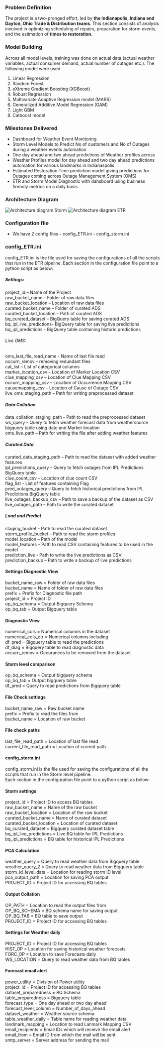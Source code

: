 ### Problem Definition
The project is a two-pronged effort, led by **the Indianapolis, Indiana and Dayton, Ohio Trade & Distribution teams**.  This section consists of analysis involved in optimizing scheduling of repairs, preparation for storm events, and the estimation of **times to restoration.** 

### Model Building
Across all model levels, training was done on actual data (actual weather variables, actual consumer demand, actual number of outages etc.). The following model were used
1.	Linear Regression<br> 
2.	Random Forest<br>
3.	eXtreme Gradient Boosting (XGBoost) <br>
4.	Robust Regression <br>
5.	Multivariate Adaptive Regression model (MARS) <br>
6.	Generalized Additive Model Regression (GAM)<br>
7.  Light GBM
8.  Catboost model

### Milestones Delivered
-	Dashboard for Weather Event Monitoring <br>
-	Storm Level Models to Predict No of customers and No of Outages during a weather events automation <br>
-   One day ahead and two ahead predictions of Weather profiles across  <br>
-   Weather Profiles model for day ahead and two day ahead predictions automation for various landmarks in Indianaspolis <br>
-   Estimated Restoration Time prediction model giving predictions for Outages coming across Outage Management System (OMS) <br>
-   ETR and Storm Model Diagnostic with dahsboard using business firendly metrics on a daily basis

### Architecture Diagram
![Architecture diagram Storm](https://gitlab.com/aes-digital/musigma/outage-restoration/-/raw/master/Project%20Details/Architecture_storm_level.jpg?raw=true)
![Architecture diagram ETR](https://gitlab.com/aes-digital/musigma/outage-restoration/-/raw/master/Project%20Details/Architecture_ETR.jpg?raw=true)
### Configuration file
- We have 2 config files 
        - config_ETR.ini
        - config_storm.ini
### config_ETR.ini       
config_ETR.ini is the file used for saving the configurations of all the scripts that run in the ETR pipeline.
Each section in the configuration file point to a python script as below:
##### Settings:
project_id – Name of the Project<br>
raw_bucket_name – Folder of raw data files<br>
raw_bucket_location – Location of raw data files<br>
curated_bucket_name – Folder of curated ADS<br>
curated_bucket_location – Path of curated ADS<br>
bq_curated_dataset – BigQuery table for saving curated ADS<br>
bq_ipl_live_predictions- BigQuery table for saving live predictions<br>
bq_ipl_predictions - BigQuery table containing historic predictions<br>
###### Live OMS:
oms_last_file_read_name - Name of last file read<br>
occurn_remov – removing redundant files<br>
cat_list – List of categorical columns<br>
marker_location_csv – Location of Marker Location CSV<br>
clue_mapping_csv – Location of Clue Mapping CSV<br>
occurn_mapping_csv – Location of Occurrence Mapping CSV<br>
causemapping_csv – Location of Cause of Outage CSV<br>
live_oms_staging_path – Path for writing preprocessed dataset<br>
##### Data Collation
data_collation_staging_path - Path to read the preprocessed dataset<br>
ws_query – Query to fetch weather forecast data from weathersource bigquery table using date and Marker location<br>
oms_live_path – Path for writing the file after adding weather features<br>
##### Curated Data 
curated_data_staging_path – Path to read the dataset with added weather features<br>
ipl_predictions_query – Query to fetch outages from IPL Predictions BigQuery table<br>
clue_count_csv – Location of clue count CSV<br>
flag_list - List of features containing Flag<br>
pred_outages_query – Query to fetch historical predictions from IPL Predictions BigQuery table<br>
live_outages_backup_csv – Path to save a backup of the dataset as CSV<br>
live_outages_path – Path to write the curated dataset<br>
##### Load and Predict
staging_bucket – Path to read the curated dataset<br>
storm_profile_bucket – Path to read the storm profiles<br>
model_location – Path of the model <br>
model_features – Path to read CSV containing features to be used in the model<br>
prediction_live - Path to write the live predictions as CSV<br>
prediction_backup – Path to write a backup of live predictions<br>
#### Settings Diagnostic View
bucket_name_raw = Folder of raw data files<br>
bucket_name = Name of folder of raw data files<br>
prefix = Prefix for Diagnostic file path<br>
project_id = Project ID <br>
op_bq_schema = Output Bigquery Schema<br>
op_bq_tab = Output Bigquery table<br>
#### Diagnostic View 
numerical_cols = Numerical columns in the dataset<br>
numerical_cols_etr = Numerical columns including <br>
df_pred = Bigquery table to read the predictions<br>
df_diag = Bigquery table to read diagnostic data <br>
occurn_remov = Occurances to be removed from the dataset<br>
#### Storm level comparison
op_bq_schema = Output bigquery schema<br>
op_bq_tab = Output bigquery table<br>
df_pred = Query to read predictions from Bigquery table<br>
#### File Check settings
bucket_name_raw = Raw bucket name<br>
prefix = Prefix to read the files from<br>
bucket_name = Location of raw bucket<br>
#### File check paths
last_file_read_path = Location of last file read<br>
current_file_read_path = Location of current path<br>

#### config_storm.ini
config_storm.ini is the file used for saving the configurations of all the scripts that run in the Storm level pipeline.<br>
Each section in the configuration file point to a python script as below:<br>
#### Storm settings
project_id = Project ID to access BQ tables <br>
raw_bucket_name = Name of the raw bucket<br>
raw_bucket_location = Location of the raw bucket<br>
curated_bucket_name = Name of curated dataset<br>
curated_bucket_location = Location of curated dataset<br>
bq_curated_dataset = Bigquery curated dataset table <br>
bq_ipl_live_predictions = Live BQ table for IPL Predictions<br>
bq_ipl_predictions = BQ table for historical IPL Predictions<br>
#### PCA Calculation
weather_query = Query to read weather data from Bigquery table<br>
weather_query_2 = Query to read weather data from Bigquery table<br>
storm_id_level_data = Location for reading storm ID level<br>
pca_output_path = Location for saving PCA output<br>
PROJECT_ID = Project ID for accessing BQ tables<br>
#### Output Collation
OP_PATH = Location to read the output files from<br>
OP_BQ_SCHEMA = BQ schema name for saving output<br>
OP_BQ_TAB = BQ table to save output<br>
PROJECT_ID = Project ID for accessing BQ tables<br>
#### Settings for Weather daily
PROJECT_ID = Project ID for accessing BQ tables<br>
HIST_OP = Location for saving historical weather forecasts<br>
FORC_OP = Location to save Forecasts daily<br>
WS_LOCATION = Query to read weather data from BQ tables<br>
#### Forecast email alert
power_utility = Division of Power utility<br>
project_id = Project ID for accessing BQ tables<br>
dataset_preparedness = BQ Schema <br>
table_preparedness = Bigquery table<br>
forecast_type = One day ahead or two day ahead<br>
forecast_level_column = Number_of_days_ahead<br>
dataset_weather = Weather source schema <br>
table_weather_daily = Table name for reading weather data <br>
landmark_mapping = Location to read Lanmark Mapping CSV<br>
email_recipients = Email IDs which will receive the email alert<br>
email_from = Email ID from which the mail will be sent<br>
smtp_server = Server address for sending the mail<br>



